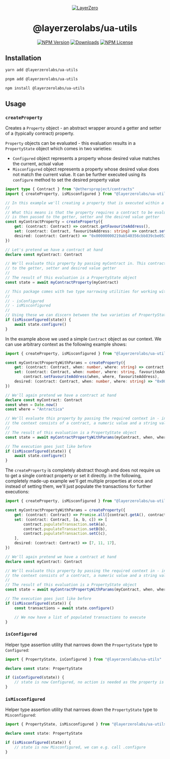 <p align="center">
  <a href="https://layerzero.network">
    <img alt="LayerZero" style="max-width: 500px" src="https://d3a2dpnnrypp5h.cloudfront.net/bridge-app/lz.png"/>
  </a>
</p>

<h1 align="center">@layerzerolabs/ua-utils</h1>

<!-- The badges section -->
<p align="center">
  <!-- Shields.io NPM published package version -->
  <a href="https://www.npmjs.com/package/@layerzerolabs/ua-utils"><img alt="NPM Version" src="https://img.shields.io/npm/v/@layerzerolabs/ua-utils"/></a>
  <!-- Shields.io NPM downloads -->
  <a href="https://www.npmjs.com/package/@layerzerolabs/ua-utils"><img alt="Downloads" src="https://img.shields.io/npm/dm/@layerzerolabs/ua-utils"/></a>
  <!-- Shields.io license badge -->
  <a href="https://www.npmjs.com/package/@layerzerolabs/ua-utils"><img alt="NPM License" src="https://img.shields.io/npm/l/@layerzerolabs/ua-utils"/></a>
</p>

## Installation

```bash
yarn add @layerzerolabs/ua-utils

pnpm add @layerzerolabs/ua-utils

npm install @layerzerolabs/ua-utils
```

## Usage

### `createProperty`

Creates a `Property` object - an abstract wrapper around a getter and setter of a (typically contract) property.

`Property` objects can be evaluated - this evaluation results in a `PropertyState` object which comes in two varieties:

-   `Configured` object represents a property whose desired value matches the current, actual value
-   `Misconfigured` object represents a property whose desired value does not match the current value. It can be further executed using its `configure` method to set the desired property value

```typescript
import type { Contract } from "@etherspropject/contracts"
import { createProperty, isMisconfigured } from "@layerzerolabs/ua-utils"

// In this example we'll creating a property that is executed within a context of a contract
//
// What this means is that the property requires a contract to be evaluated. This context
// is then passed to the getter, setter and the desired value getter
const myContractProperty = createProperty({
    get: (contract: Contract) => contract.getFavouriteAddress(),
    set: (contract: Contract, favouriteAddress: string) => contract.setFavouriteAddress(favouriteAddress),
    desired: (contract: Contract) => "0x00000000219ab540356cbb839cbe05303d7705fa",
})

// Let's pretend we have a contract at hand
declare const myContract: Contract

// We'll evaluate this property by passing myContract in. This contract will then be passed
// to the getter, setter and desired value getter
//
// The result of this evaluation is a PropertyState object
const state = await myContractProperty(myContract)

// This package comes with two type narrowing utilities for working with PropertyState objects:
//
// - isConfigured
// - isMisconfigured
//
// Using these we can discern between the two varieties of PropertyState
if (isMisconfigured(state)) {
    await state.configure()
}
```

In the example above we used a simple `Contract` object as our context. We can use arbitrary context as the following example shows:

```typescript
import { createProperty, isMisconfigured } from "@layerzerolabs/ua-utils"

const myContractPropertyWithParams = createProperty({
    get: (contract: Contract, when: number, where: string) => contract.getFavouriteAddress(when, where),
    set: (contract: Contract, when: number, where: string, favouriteAddress: string) =>
        contract.setFavouriteAddress(when, where, favouriteAddress),
    desired: (contract: Contract, when: number, where: string) => "0x00000000219ab540356cbb839cbe05303d7705fa",
})

// We'll again pretend we have a contract at hand
declare const myContract: Contract
const when = Date.now()
const where = "Antractica"

// We'll evaluate this property by passing the required context in - in this case
// the context consists of a contract, a numeric value and a string value
//
// The result of this evaluation is a PropertyState object
const state = await myContractPropertyWithParams(myContract, when, where)

// The execution goes just like before
if (isMisconfigured(state)) {
    await state.configure()
}
```

The `createProperty` is completely abstract though and does not require us to get a single contract property or set it directly. in the following, completely made-up example we'll get multiple properties at once and instead of setting them, we'll just populate the transactions for further executions:

```typescript
import { createProperty, isMisconfigured } from "@layerzerolabs/ua-utils"

const myContractPropertyWithParams = createProperty({
    get: (contract: Contract) => Promise.all([contract.getA(), contract.getB()]),
    set: (contract: Contract, [a, b, c]) => [
        contract.pupulateTransaction.setA(a),
        contract.pupulateTransaction.setB(b),
        contract.pupulateTransaction.setC(c),
    ],
    desired: (contract: Contract) => [7, 11, 17],
})

// We'll again pretend we have a contract at hand
declare const myContract: Contract

// We'll evaluate this property by passing the required context in - in this case
// the context consists of a contract, a numeric value and a string value
//
// The result of this evaluation is a PropertyState object
const state = await myContractPropertyWithParams(myContract, when, where)

// The execution goes just like before
if (isMisconfigured(state)) {
    const transactions = await state.configure()

    // We now have a list of populated transactions to execute
}
```

### `isConfigured`

Helper type assertion utility that narrows down the `PropertyState` type to `Configured`:

```typescript
import { PropertyState, isConfigured } from "@layerzerolabs/ua-utils"

declare const state: PropertyState

if (isConfigured(state)) {
    // state is now Configured, no action is needed as the property is in its desired state
}
```

### `isMisconfigured`

Helper type assertion utility that narrows down the `PropertyState` type to `Misconfigured`:

```typescript
import { PropertyState, isMisconfigured } from "@layerzerolabs/ua-utils"

declare const state: PropertyState

if (isMisconfigured(state)) {
    // state is now Misconfigured, we can e.g. call .configure
}
```
